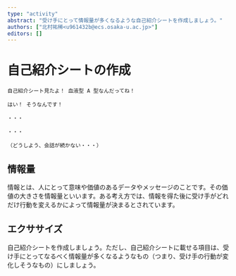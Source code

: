 ```yaml
---
type: "activity"
abstract: "受け手にとって情報量が多くなるような自己紹介シートを作成しましょう。"
authors: ["北村祐稀<u961432b@ecs.osaka-u.ac.jp>"]
editors: []
---
```


# 自己紹介シートの作成

```:dialog:right:teacher2:normal
自己紹介シート見たよ！ 血液型 A 型なんだってね！
```

```:dialog:left:student2:exclamation
はい！ そうなんです！
```

```:dialog:right:teacher2:normal
・・・
```

```:dialog:left:student2:question
・・・
```

```:dialog:right:teacher2:normal
（どうしよう、会話が続かない・・・）
```

## 情報量

情報とは、人にとって意味や価値のあるデータやメッセージのことです。その価値の大きさを情報量といいます。ある考え方では、情報を得た後に受け手がどれだけ行動を変えるかによって情報量が決まるとされています。

## エクササイズ

自己紹介シートを作成しましょう。ただし、自己紹介シートに載せる項目は、受け手にとってなるべく情報量が多くなるようなもの（つまり、受け手の行動が変化しそうなもの）にしましょう。
